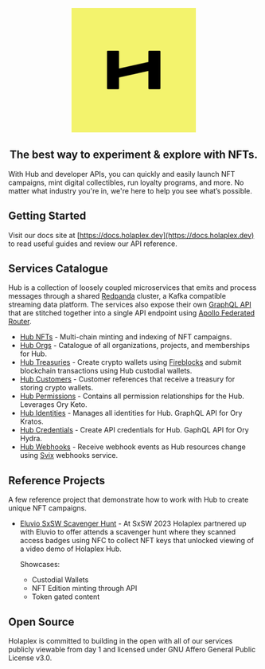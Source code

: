 
<p align="center">
  <img src="img/holaplex-avatar.png" width="250px" />
</p>

<h2 align="center">The best way to experiment & explore with NFTs.</h2>

With Hub and developer APIs, you can quickly and easily launch NFT campaigns, mint digital collectibles, run loyalty programs, and more. No matter what industry you're in, we're here to help you see what’s possible.

## Getting Started

Visit our docs site at [https://docs.holaplex.dev](https://docs.holaplex.dev) to read useful guides and review our API reference.

## Services Catalogue

Hub is a collection of loosely coupled microservices that emits and process messages through a shared [Redpanda](https://redpanda.com/) cluster, a Kafka compatible streaming data platform. The services also expose their own [GraphQL API](https://graphql.org/) that are stitched together into a single API endpoint using [Apollo Federated Router](https://www.apollographql.com/docs/router/).

- [Hub NFTs](https://github.com/holaplex/hub-nfts) - Multi-chain minting and indexing of NFT campaigns.
- [Hub Orgs](https://github.com/holaplex/hub-orgs) - Catalogue of all organizations, projects, and memberships for Hub. 
- [Hub Treasuries](https://github.com/holaplex/hub-orgs) - Create crypto wallets using [Fireblocks](https://www.fireblocks.com/) and submit blockchain transactions using Hub custodial wallets.
- [Hub Customers](https://github.com/holaplex/hub-customers) - Customer references that receive a treasury for storing crypto wallets.
- [Hub Permissions](https://github.com/holaplex/hub-permissions) - Contains all permission relationships for the Hub. Leverages Ory Keto.
- [Hub Identities](https://github.com/holaplex/hub-identities) - Manages all identities for Hub. GraphQL API for Ory Kratos.
- [Hub Credentials](https://github.com/holaplex/hub-credentials) - Create API credentials for Hub. GaphQL API for Ory Hydra. 
- [Hub Webhooks](https://github.com/holaplex/hub-webhooks) - Receive webhook events as Hub resources change using [Svix](https://github.com/svix/svix-webhooks/) webhooks service.

## Reference Projects

A few reference project that demonstrate how to work with Hub to create unique NFT campaigns.

- [Eluvio SxSW Scavenger Hunt](https://github.com/holaplex/eluvio-sxsw) - At SxSW 2023 Holaplex partnered up with Eluvio to offer attends a scavenger hunt where they scanned access badges using NFC to collect NFT keys that unlocked viewing of a video demo of Holaplex Hub.

  Showcases:
    - Custodial Wallets
    - NFT Edition minting through API
    - Token gated content

## Open Source

Holaplex is committed to building in the open with all of our services publicly viewable from day 1 and licensed under GNU Affero General Public License v3.0.